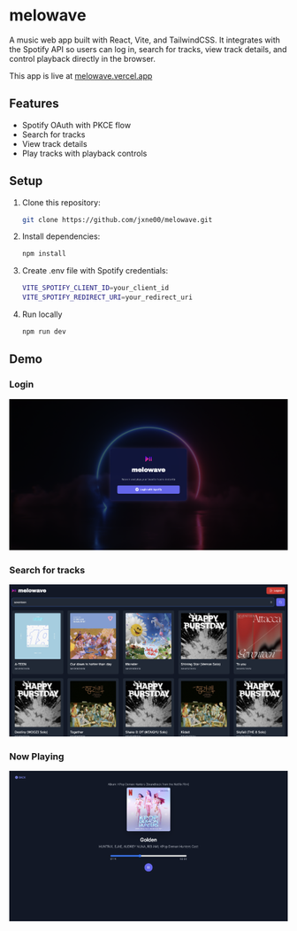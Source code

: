 # melowave

A music web app built with React, Vite, and TailwindCSS. It integrates with the Spotify API so users can log in, search for tracks, view track details, and control playback directly in the browser.

This app is live at [melowave.vercel.app](https://melowave.vercel.app/)

## Features

-   Spotify OAuth with PKCE flow
-   Search for tracks
-   View track details
-   Play tracks with playback controls

## Setup

1. Clone this repository:
    ```bash
    git clone https://github.com/jxne00/melowave.git
    ```
2. Install dependencies:
    ```bash
    npm install
    ```
3. Create .env file with Spotify credentials:

    ```bash
    VITE_SPOTIFY_CLIENT_ID=your_client_id
    VITE_SPOTIFY_REDIRECT_URI=your_redirect_uri
    ```

4. Run locally
    ```bash
    npm run dev
    ```

## Demo

### Login
![Login](src/assets/demo/login.png)

### Search for tracks
![Search](src/assets/demo/search.png)

### Now Playing
![Now Playing](src/assets/demo/playing.png)
